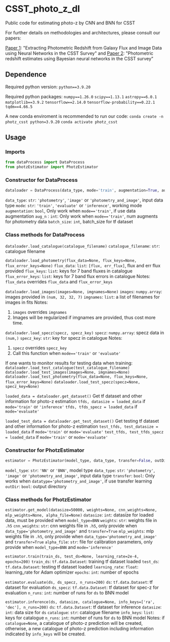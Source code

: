 # CSST_photo_z_dl
Public code for estimating photo-z by CNN and BNN for CSST

For further details on methodologies and architectures, please consult our papers:

[Paper 1](https://doi.org/10.1093/mnras/stac786): "Extracting Photometric Redshift from Galaxy Flux and Image Data using Neural Networks in the CSST Survey"
and 
[Paper 2](https://doi.org/10.1088/1674-4527/ac9578): "Photometric redshift estimates using Bayesian neural networks in the CSST survey"

## Dependence
Required python version:
`python==3.9.20`

Required python packages:
`numpy==1.26.0`
`scipy==1.13.1`
`astropy==6.0.1`
`matplotlib==3.9.2`
`tensorflow==2.14.0`
`tensorflow-probability==0.22.1`
`tqdm==4.66.5`

A new conda enviroment is recommended to run our code:
`conda create -n photz_csst python=3.9.20`
`conda activate photz_csst`

## Usage

### Imports
```Python
from dataProcess import DataProcess
from photzEstimator import PhotzEstimator
```

### Constructor for DataProcess 
```Python
dataloader = DataProcess(data_type, mode='train', augmentation=True, aug_n=50, batch_size=256)
```

`data_type`: `str`: `'photometry'`, `'image'` or `'photometry_and_image'`, input data type
`mode`: `str`: `'train'`, `'evaluate'` or `'inference'`, working mode
`augmentation`: `bool`, Only work when `mode=='train'`, if use data augmentation
`aug_n` : `int`: Only work when `mode=='train'`, num augments for photometry data
`batch_size`: `int`, batch_size for tf dataset

### Class methods for DataProcess

`dataloader.load_catalogue(catalogue_filename)`
`catalogue_filename`: `str`: catalogue filename

`dataloader.load_photometry(flux_data=None, flux_keys=None, flux_error_keys=None)`
`flux_data`: `list`: `[flux, err_flux]`, flux and err flux provided
`flux_keys`: `list`: keys for 7 band fluxes in catalogue
`flux_error_keys`: `list`: keys for 7 band flux errors in catalogue
Notes: 
`flux_data` overrides `flux_data` and `flux_error_keys`

`dataloader.load_images(images=None, imgnames=None)`
`images`: `numpy.array`: images provided in `(num, 32, 32, 7)`
`imgnames`: `list`: a list of filenames for images in fits
Notes:
1. `images` overrides `imgnames`
2. Images will be regularized if imgnames are provided, thus cost more time.

`dataloader.load_specz(specz, specz_key)`
`specz`: `numpy.array`: specz data in `(num,)`
`specz_key`: `str`: key for specz in catalogue
Notes: 
1. `specz` overrides `specz_key`
2. Call this function when `mode=='train'` or `'evaluate'`

If one wants to monitor results for testing data when training:
`dataloader.load_test_catalogue(test_catalogue_filename)`
`dataloader.load_test_images(images=None, imgnames=None)`
`dataloader.load_test_photometry(flux_data=None, flux_keys=None, flux_error_keys=None)`
`dataloader.load_test_specz(specz=None, specz_key=None)`

`loaded_data = dataloader.get_dataset()`
Get tf dataset and other information for photo-z estimation
`tfds, datasize = loaded_data` if `mode='train'` or `'inference'`
`tfds, tfds_specz = loaded_data` if `mode='evaluate'`

`loaded_test_data = dataloader.get_test_dataset()`
Get testing tf dataset and other information for photo-z estimation
`test_tfds, test_datasize = loaded_data` if `mode='train'` or `mode='evaluate'`
`test_tfds, test_tfds_specz = loaded_data` if `mode='train'` or `mode='evaluate'`

### Constructor for PhotzEstimator
```Python
estimator = PhotzEstimator(model_type, data_type, transfer=False, outDir='outputs')
```

`model_type`: `str`: `'NN'` or `'BNN'`, model type
`data_type`: `str`: `'photometry'`, `'image'` or `'photometry_and_image'`, input data type
`transfer`: `bool`: Only works when `datatype='photometry_and_image'`, if use transfer learning
`outDir`: `bool`: output directory

### Class methods for PhotzEstimator

`estimator.get_model(datasize=50000, weights=None, cnn_weights=None, mlp_weights=None, alpha_file=None)`
`datasize`: `int`: datasize for loaded data, must be provided when `model_type=BNN`
`weights`: `str`: weights file in `.h5`
`cnn_weights`: `str`: cnn weights file in `.h5`, only provide when `data_type='photometry_and_image'` and `transfer=True`
`mlp_weights`: mlp weights file in `.h5`, only provide when `data_type='photometry_and_image'` and `transfer=True`
`alpha_file`: `str`: file for calibration parameters, only provide when `model_type=BNN` and `mode='inference'`

`estimator.train(train_ds, test_ds=None, learning_rate=2e-4, epochs=200)`
`train_ds`: `tf.data.Dataset`: training tf dataset loaded
`test_ds`: `tf.data.Dataset`: testing tf dataset loaded
`learning_rate`: `float`: learning_rate for Adam optimizer
`epochs`: `int`: number of epochs

`estimator.evaluate(ds, ds_specz, n_runs=200)`
`ds`: `tf.data.Dataset`: tf dataset for evaluation
`ds_specz`: `tf.data.Dataset`: tf dataset for spec-z for evaluation
`n_runs`: `int`: number of runs for `ds` to BNN model

`estimator.inference(ds, datasize, catalogue=None, info_keys=['ra', 'dec'], n_runs=200)`
`ds`: `tf.data.Dataset`: tf dataset for inference
`datasize`: `int`: data size for `ds`
`catalogue`: `str`: catalogue filename 
`info_keys`: `list`: keys for catalogue
`n_runs`: `int`: number of runs for `ds` to BNN model
Notes:
if `catalogue=None`, a catalogue of photo-z prediction will be created, otherwise, a new catalogue of photo-z prediction including information indicated by `info_keys` will be created.

